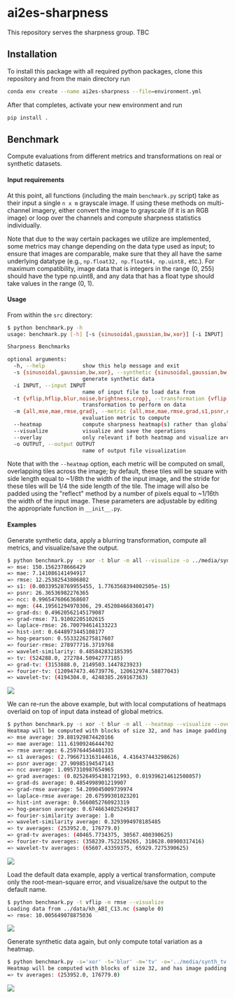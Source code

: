 # ai2es-sharpness
This repository serves the sharpness group.  TBC

## Installation

To install this package with all required python packages, clone this repository and from the main directory run
```bash
conda env create --name ai2es-sharpness --file=environment.yml
```
After that completes, activate your new environment and run
```bash
pip install .
```

## Benchmark

Compute evaluations from different metrics and transformations on real or synthetic datasets.


#### Input requirements

At this point, all functions (including the main `benchmark.py` script) take as their input a single `n x m` grayscale image. If using these methods on multi-channel imagery, either convert the image to grayscale (if it is an RGB image) or loop over the channels and compute sharpness statistics individually.

Note that due to the way certain packages we utilize are implemented, some metrics may change depending on the data type used as input; to ensure that images are comparable, make sure that they all have the same underlying datatype (e.g., `np.float32, np.float64, np.uint8,` etc.). For maximum compatibility, image data that is integers in the range (0, 255) should have the type np.uint8, and any data that has a float type should take values in the range (0, 1).

#### Usage

From within the `src` directory:

```bash
$ python benchmark.py -h
usage: benchmark.py [-h] [-s {sinusoidal,gaussian,bw,xor}] [-i INPUT] [-t {vflip,hflip,blur,noise,brightness,crop}] [-m {all,mse,mae,rmse,grad}] [--visualize] [-o OUTPUT]

Sharpness Benchmarks

optional arguments:
  -h, --help            show this help message and exit
  -s {sinusoidal,gaussian,bw,xor}, --synthetic {sinusoidal,gaussian,bw,xor}
                        generate synthetic data
  -i INPUT, --input INPUT
                        name of input file to load data from
  -t {vflip,hflip,blur,noise,brightness,crop}, --transformation {vflip,hflip,blur,noise,brightness,crop}
                        transformation to perform on data
  -m {all,mse,mae,rmse,grad}, --metric {all,mse,mae,rmse,grad,s1,psnr,ncc,grad-ds,grad-rmse,laplace-rmse,hist-int,hog-pearson,fourier-similarity,wavelet-similarity,tv,grad-tv,fourier-tv,wavelet-tv} 
                        evaluation metric to compute
  --heatmap             compute sharpness heatmap(s) rather than global metric
  --visualize           visualize and save the operations
  --overlay             only relevant if both heatmap and visualize are true; plots heatmaps on top of input data
  -o OUTPUT, --output OUTPUT
                        name of output file visualization
```

Note that with the `--heatmap` option, each metric will be computed on small, overlapping tiles across the image; by default, these tiles will be square with side length equal to ~1/8th the width of the input image, and the stride for these tiles will be 1/4 the side length of the tile. The image will also be padded using the "reflect" method by a number of pixels equal to ~1/16th the width of the input image. These parameters are adjustable by editing the appropriate function in `__init__.py`.

#### Examples

Generate synthetic data, apply a blurring transformation, compute all metrics, and visualize/save the output.

```bash
$ python benchmark.py -s xor -t blur -m all --visualize -o ../media/synthetic.png
=> mse: 150.1562378666429
=> mae: 7.141086141494917
=> rmse: 12.25382543806802
=> s1: (0.00339528769955455, 1.7763568394002505e-15)
=> psnr: 26.36536982276365
=> ncc: 0.9965476066368607
=> mgm: (44.19561294970306, 29.452084668360147)
=> grad-ds: 0.49620562145179087
=> grad-rmse: 71.91002205102615
=> laplace-rmse: 26.700794614133223
=> hist-int: 0.6448973445108177
=> hog-pearson: 0.5533226275817607
=> fourier-rmse: 278977716.3719768
=> wavelet-similarity: 0.485842832185395
=> tv: (524288.0, 272784.50942777185)
=> grad-tv: (3153888.0, 2149503.1447823923)
=> fourier-tv: (120947473.46739776, 120612974.58877043)
=> wavelet-tv: (4194304.0, 4248385.269167363)
```
![](media/synthetic.png)

We can re-run the above example, but with local computations of heatmaps overlaid on top of input data instead of global metrics.

```bash
$ python benchmark.py -s xor -t blur -m all --heatmap --visualize --overlay -o ../media/synthetic_heatmaps.png
Heatmap will be computed with blocks of size 32, and has image padding of length 16
=> mse average: 39.881929874420166
=> mae average: 111.61909246444702
=> rmse average: 6.259764454401335
=> s1 averages: (2.7966713163144616, 4.416437443298626)
=> psnr average: 27.90985194547143
=> ncc average: 1.0957310987654965
=> grad averages: (0.025264954381721993, 0.019396214612508057)
=> grad-ds average: 0.4854998901219907
=> grad-rmse average: 54.209045009739974
=> laplace-rmse average: 20.67599301023201
=> hist-int average: 0.5660052760923319
=> hog-pearson average: 0.6746634025245817
=> fourier-similarity average: 1.0
=> wavelet-similarity average: 0.3293994978185485
=> tv averages: (253952.0, 176779.0)
=> grad-tv averages: (40465.7734375, 30567.400390625)
=> fourier-tv averages: (358239.7522150265, 318628.08900317416)
=> wavelet-tv averages: (65607.43359375, 65929.7275390625)
```
![](media/synthetic_heatmaps.png)

Load the default data example, apply a vertical transformation, compute only the root-mean-square error, and visualize/save the output to the default name.

```bash
$ python benchmark.py -t vflip -m rmse --visualize
Loading data from ../data/kh_ABI_C13.nc (sample 0)
=> rmse: 10.005649078875036
```
![](media/output.png)

Generate synthetic data again, but only compute total variation as a heatmap.
```bash
$ python benchmark.py -s='xor' -t='blur' -m='tv' -o='../media/synth_tv.png' --heatmap --visualize
Heatmap will be computed with blocks of size 32, and has image padding of length 16
=> tv averages: (253952.0, 176779.0)
```

![](media/synth_tv.png)
